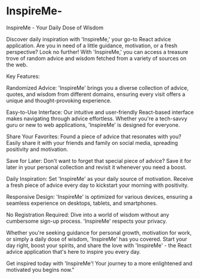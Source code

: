 # InspireMe-
InspireMe - Your Daily Dose of Wisdom


Discover daily inspiration with 'InspireMe,' your go-to React advice application. Are you in need of a little guidance, motivation, or a fresh perspective? Look no further! With 'InspireMe,' you can access a treasure trove of random advice and wisdom fetched from a variety of sources on the web.

Key Features:

Randomized Advice: 'InspireMe' brings you a diverse collection of advice, quotes, and wisdom from different domains, ensuring every visit offers a unique and thought-provoking experience.

Easy-to-Use Interface: Our intuitive and user-friendly React-based interface makes navigating through advice effortless. Whether you're a tech-savvy guru or new to web applications, 'InspireMe' is designed for everyone.

Share Your Favorites: Found a piece of advice that resonates with you? Easily share it with your friends and family on social media, spreading positivity and motivation.

Save for Later: Don't want to forget that special piece of advice? Save it for later in your personal collection and revisit it whenever you need a boost.

Daily Inspiration: Set 'InspireMe' as your daily source of motivation. Receive a fresh piece of advice every day to kickstart your morning with positivity.

Responsive Design: 'InspireMe' is optimized for various devices, ensuring a seamless experience on desktops, tablets, and smartphones.

No Registration Required: Dive into a world of wisdom without any cumbersome sign-up process. 'InspireMe' respects your privacy.

Whether you're seeking guidance for personal growth, motivation for work, or simply a daily dose of wisdom, 'InspireMe' has you covered. Start your day right, boost your spirits, and share the love with 'InspireMe' - the React advice application that's here to inspire you every day.

Get inspired today with 'InspireMe'! Your journey to a more enlightened and motivated you begins now."




